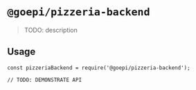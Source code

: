 # `@goepi/pizzeria-backend`

> TODO: description

## Usage

```
const pizzeriaBackend = require('@goepi/pizzeria-backend');

// TODO: DEMONSTRATE API
```
